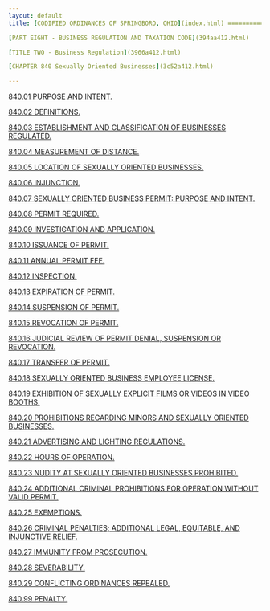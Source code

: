 ```yaml
---
layout: default 
title: [CODIFIED ORDINANCES OF SPRINGBORO, OHIO](index.html) =====================================================

[PART EIGHT - BUSINESS REGULATION AND TAXATION CODE](394aa412.html)

[TITLE TWO - Business Regulation](3966a412.html)

[CHAPTER 840 Sexually Oriented Businesses](3c52a412.html)

---
```


[840.01 PURPOSE AND INTENT.](3c73a412.html)

[840.02 DEFINITIONS.](3c78a412.html)

[840.03 ESTABLISHMENT AND CLASSIFICATION OF BUSINESSES
REGULATED.](3cafa412.html)

[840.04 MEASUREMENT OF DISTANCE.](3cb5a412.html)

[840.05 LOCATION OF SEXUALLY ORIENTED BUSINESSES.](3cb9a412.html)

[840.06 INJUNCTION.](3cbfa412.html)

[840.07 SEXUALLY ORIENTED BUSINESS PERMIT: PURPOSE AND
INTENT.](3cc3a412.html)

[840.08 PERMIT REQUIRED.](3cc7a412.html)

[840.09 INVESTIGATION AND APPLICATION.](3cf5a412.html)

[840.10 ISSUANCE OF PERMIT.](3cfba412.html)

[840.11 ANNUAL PERMIT FEE.](3d18a412.html)

[840.12 INSPECTION.](3d1ca412.html)

[840.13 EXPIRATION OF PERMIT.](3d22a412.html)

[840.14 SUSPENSION OF PERMIT.](3d28a412.html)

[840.15 REVOCATION OF PERMIT.](3d36a412.html)

[840.16 JUDICIAL REVIEW OF PERMIT DENIAL, SUSPENSION OR
REVOCATION.](3d47a412.html)

[840.17 TRANSFER OF PERMIT.](3d4ba412.html)

[840.18 SEXUALLY ORIENTED BUSINESS EMPLOYEE LICENSE.](3d59a412.html)

[840.19 EXHIBITION OF SEXUALLY EXPLICIT FILMS OR VIDEOS IN VIDEO
BOOTHS.](3d74a412.html)

[840.20 PROHIBITIONS REGARDING MINORS AND SEXUALLY ORIENTED
BUSINESSES.](3d83a412.html)

[840.21 ADVERTISING AND LIGHTING REGULATIONS.](3d8ca412.html)

[840.22 HOURS OF OPERATION.](3d96a412.html)

[840.23 NUDITY AT SEXUALLY ORIENTED BUSINESSES
PROHIBITED.](3d9ca412.html)

[840.24 ADDITIONAL CRIMINAL PROHIBITIONS FOR OPERATION WITHOUT VALID
PERMIT.](3da2a412.html)

[840.25 EXEMPTIONS.](3daaa412.html)

[840.26 CRIMINAL PENALTIES; ADDITIONAL LEGAL, EQUITABLE, AND INJUNCTIVE
RELIEF.](3db6a412.html)

[840.27 IMMUNITY FROM PROSECUTION.](3dc0a412.html)

[840.28 SEVERABILITY.](3dc4a412.html)

[840.29 CONFLICTING ORDINANCES REPEALED.](3dc8a412.html)

[840.99 PENALTY.](3dcca412.html)
